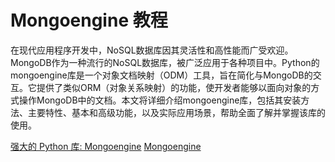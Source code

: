 # Mongoengine 教程

<show-structure depth="3"/>

在现代应用程序开发中，NoSQL数据库因其灵活性和高性能而广受欢迎。MongoDB作为一种流行的NoSQL数据库，被广泛应用于各种项目中。Python的mongoengine库是一个对象文档映射（ODM）工具，旨在简化与MongoDB的交互。它提供了类似ORM（对象关系映射）的功能，使开发者能够以面向对象的方式操作MongoDB中的文档。本文将详细介绍mongoengine库，包括其安装方法、主要特性、基本和高级功能，以及实际应用场景，帮助全面了解并掌握该库的使用。

<seealso>
<category ref="ref_docs">
    <a href="https://mp.weixin.qq.com/s/cl_jyTXgKeonPqSipG4qHw">强大的 Python 库: Mongoengine</a>
</category>
<category ref="ref_github">
    <a href="https://github.com/MongoEngine/mongoengine">Mongoengine</a>
</category>
<category ref="ref_issues">
</category>
<category ref="ref_hf">
</category>
<category ref="ref_ms">
</category>
</seealso>

